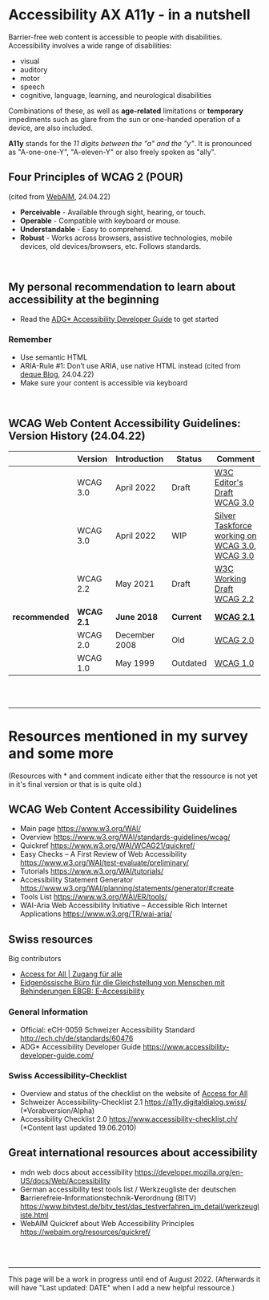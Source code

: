 # Accessibility AX A11y - in a nutshell
Barrier-free web content is accessible to people with disabilities. Accessibility involves a wide range of disabilities:
- visual
- auditory
- motor
- speech
- cognitive, language, learning, and neurological disabilities

Combinations of these, as well as **age-related** limitations or **temporary** impediments such as glare from the sun or one-handed operation of a device, are also included.

**A11y** stands for the *11 digits between the "a" and the "y"*. It is pronounced as "A-one-one-Y", "A-eleven-Y" or also freely spoken as "ally". <br>

## Four Principles of WCAG 2 (POUR)
(cited from [WebAIM](https://webaim.org/resources/quickref/), 24.04.22)
- **Perceivable** - Available through sight, hearing, or touch.
- **Operable** - Compatible with keyboard or mouse.
- **Understandable** - Easy to comprehend.
- **Robust** - Works across browsers, assistive technologies, mobile devices, old devices/browsers, etc. Follows standards.

<br>

## My personal recommendation to learn about accessibility at the beginning
- Read the [ADG* Accessibility Developer Guide](https://www.accessibility-developer-guide.com/) to get started <br>

### Remember
- Use semantic HTML
- ARIA-Rule #1: Don’t use ARIA, use native HTML instead (cited from [deque Blog](https://www.deque.com/blog/top-5-rules-of-aria/#:~:text=Rule%20%231%3A%20Don't,in%20HTML%2C%20then%20use%20ARIA.), 24.04.22)
- Make sure your content is accessible via keyboard


<br>


## WCAG Web Content Accessibility Guidelines: Version History (24.04.22)


|          | Version      | Introduction          | Status         | Comment        |   
| --------------- | ------------ | ------------- | ------- | ------------------------------------------------------------------------------------------------------------------------------------------------ | 
|                 | WCAG 3.0     | April 2022    | Draft   | [W3C Editor's Draft WCAG 3.0](https://w3c.github.io/silver/guidelines/)                                                                                   |    
|                 | WCAG 3.0     | April 2022    | WIP     | [Silver Taskforce working on WCAG 3.0](https://w3c.github.io/silver/), [WCAG 3.0](https://www.w3.org/WAI/standards-guidelines/wcag/wcag3-intro/) |    
|                 | WCAG 2.2     | May 2021      | Draft   | [W3C Working Draft WCAG 2.2](https://www.w3.org/TR/WCAG22/)                                                                                               |  
| **recommended** | **WCAG 2.1** | **June 2018** | **Current** | **[WCAG 2.1](https://www.w3.org/TR/WCAG21/)**     |
|                 | WCAG 2.0     | December 2008 | Old    |  [WCAG 2.0](https://www.w3.org/TR/WCAG20/)                                                                                                                                                |   
|                 | WCAG 1.0     | May 1999      | Outdated     |  [WCAG 1.0](https://www.w3.org/TR/WAI-WEBCONTENT/) |  


<br><br>
___

# Resources mentioned in my survey and some more

(Resources with * and comment indicate either that the ressource is not yet in it's final version or that is is quite old.)

## WCAG Web Content Accessibility Guidelines 
- Main page https://www.w3.org/WAI/ 
- Overview https://www.w3.org/WAI/standards-guidelines/wcag/ 
- Quickref https://www.w3.org/WAI/WCAG21/quickref/
- Easy Checks – A First Review of Web Accessibility https://www.w3.org/WAI/test-evaluate/preliminary/
- Tutorials https://www.w3.org/WAI/tutorials/
- Accessibility Statement Generator https://www.w3.org/WAI/planning/statements/generator/#create
- Tools List https://www.w3.org/WAI/ER/tools/
- WAI-Aria Web Accessibility Initiative – Accessible Rich Internet Applications https://www.w3.org/TR/wai-aria/

## Swiss resources

Big contributors
- [Access for All | Zugang für alle](https://www.access-for-all.ch/ch/)
- [Eidgenössische Büro für die Gleichstellung von Menschen mit Behinderungen EBGB: E-Accessibility](https://www.edi.admin.ch/edi/de/home/fachstellen/ebgb/themen-der-gleichstellung/e-accessibility-.html)

### General Information
- Official: eCH-0059 Schweizer Accessibility Standard http://ech.ch/de/standards/60476 
- ADG* Accessibility Developer Guide https://www.accessibility-developer-guide.com/ 

### Swiss Accessibility-Checklist
- Overview and status of the checklist on the website of [Access for All](https://www.access-for-all.ch/ch/barrierefreiheit/barrierefreies-webdesign/accessibility-checkliste-2-1.html)
- Schweizer Accessibility-Checklist 2.1 https://a11y.digitaldialog.swiss/ (*Vorabversion/Alpha) 
- Accessibility Checklist 2.0 https://www.accessibility-checklist.ch/ (*Content last updated 19.06.2010) 

## Great international resources about accessibility
- mdn web docs about accessibility https://developer.mozilla.org/en-US/docs/Web/Accessibility 
- German accessibility test tools list / Werkzeugliste der deutschen **B**arrierefreie-**I**nformations**t**echnik-**V**erordnung (BITV) https://www.bitvtest.de/bitv_test/das_testverfahren_im_detail/werkzeugliste.html 
- WebAIM Quickref about Web Accessibility Principles https://webaim.org/resources/quickref/ 


<br><br>
___
This page will be a work in progress until end of August 2022. (Afterwards it will have "Last updated: DATE" when I add a new helpful ressource.)